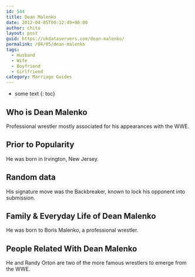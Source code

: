 ```yaml
---
id: 544
title: Dean Malenko
date: 2012-04-05T00:12:49+00:00
author: chito
layout: post
guid: https://ukdataservers.com/dean-malenko/
permalink: /04/05/dean-malenko
tags:
  - Husband
  - Wife
  - Boyfriend
  - Girlfriend
category: Marriage Guides
---
```


* some text
{: toc}


## Who is  Dean Malenko
                  
                  
                  
Professional wrestler mostly associated for his appearances with the WWE.
                  
                
                
                
## Prior to Popularity 
                  
                  
                  
He was born in Irvington, New Jersey.
                  
                
                
                
## Random data 
                  
                  
                  
His signature move was the Backbreaker, known to lock his opponent into submission.
                  
                
                
                
## Family & Everyday Life of Dean Malenko
                  
                  
                  
He was born to Boris Malenko, a professional wrestler.
                  
                
                
                
## People Related With  Dean Malenko
                  
                  
                  
He and Randy Orton are two of the more famous wrestlers to emerge from the WWE.
                  
                
              
            
          
          
          
    
    
  
